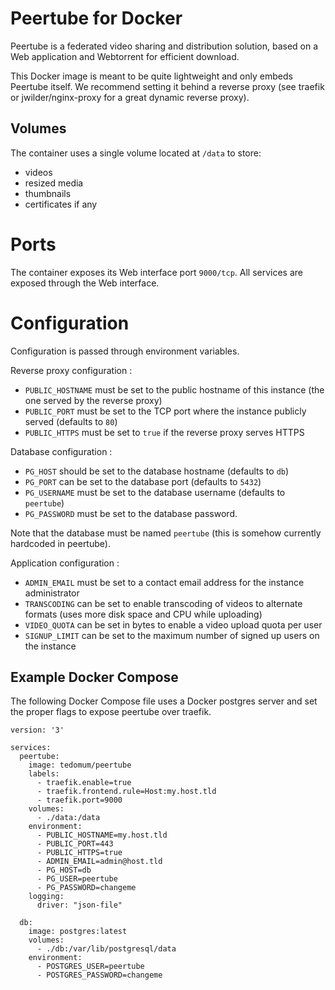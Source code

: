 # Peertube for Docker

Peertube is a federated video sharing and distribution solution, based on a
Web application and Webtorrent for efficient download.

This Docker image is meant to be quite lightweight and only embeds Peertube
itself. We recommend setting it behind a reverse proxy (see traefik or
jwilder/nginx-proxy for a great dynamic reverse proxy).

## Volumes

The container uses a single volume located at ``/data`` to store:

 - videos
 - resized media
 - thumbnails
 - certificates if any

# Ports

The container exposes its Web interface port ``9000/tcp``. All services are
exposed through the Web interface.

# Configuration

Configuration is passed through environment variables.

Reverse proxy configuration :

 - ``PUBLIC_HOSTNAME`` must be set to the public hostname of this instance
   (the one served by the reverse proxy)
 - ``PUBLIC_PORT`` must be set to the TCP port where the instance publicly
   served (defaults to ``80``)
 - ``PUBLIC_HTTPS`` must be set to ``true`` if the reverse proxy serves HTTPS

Database configuration :

  - ``PG_HOST`` should be set to the database hostname (defaults to ``db``)
  - ``PG_PORT`` can be set to the database port (defaults to ``5432``)
  - ``PG_USERNAME`` must be set to the database username (defaults to ``peertube``)
  - ``PG_PASSWORD`` must be set to the database password.

Note that the database must be named ``peertube`` (this is somehow currently
hardcoded in peertube).

Application configuration :

  - ``ADMIN_EMAIL`` must be set to a contact email address for the instance
    administrator
  - ``TRANSCODING`` can be set to enable transcoding of videos to alternate
    formats (uses more disk space and CPU while uploading)
  - ``VIDEO_QUOTA`` can be set in bytes to enable a video upload quota per
    user
  - ``SIGNUP_LIMIT`` can be set to the maximum number of signed up users on
    the instance

## Example Docker Compose

The following Docker Compose file uses a Docker postgres server and set the
proper flags to expose peertube over traefik.

```
version: '3'

services:
  peertube:
    image: tedomum/peertube
    labels:
      - traefik.enable=true
      - traefik.frontend.rule=Host:my.host.tld
      - traefik.port=9000
    volumes:
      - ./data:/data
    environment:
      - PUBLIC_HOSTNAME=my.host.tld
      - PUBLIC_PORT=443
      - PUBLIC_HTTPS=true
      - ADMIN_EMAIL=admin@host.tld
      - PG_HOST=db
      - PG_USER=peertube
      - PG_PASSWORD=changeme
    logging:
      driver: "json-file"

  db:
    image: postgres:latest
    volumes:
      - ./db:/var/lib/postgresql/data
    environment:
      - POSTGRES_USER=peertube
      - POSTGRES_PASSWORD=changeme

```
